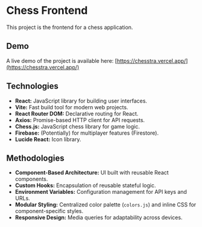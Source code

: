 # Chess Frontend

This project is the frontend for a chess application.

## Demo

A live demo of the project is available here: [https://chesstra.vercel.app/](https://chesstra.vercel.app/)


## Technologies

*   **React:** JavaScript library for building user interfaces.
*   **Vite:** Fast build tool for modern web projects.
*   **React Router DOM:** Declarative routing for React.
*   **Axios:** Promise-based HTTP client for API requests.
*   **Chess.js:** JavaScript chess library for game logic.
*   **Firebase:** (Potentially) for multiplayer features (Firestore).
*   **Lucide React:** Icon library.

## Methodologies

*   **Component-Based Architecture:** UI built with reusable React components.
*   **Custom Hooks:** Encapsulation of reusable stateful logic.
*   **Environment Variables:** Configuration management for API keys and URLs.
*   **Modular Styling:** Centralized color palette (`colors.js`) and inline CSS for component-specific styles.
*   **Responsive Design:** Media queries for adaptability across devices.